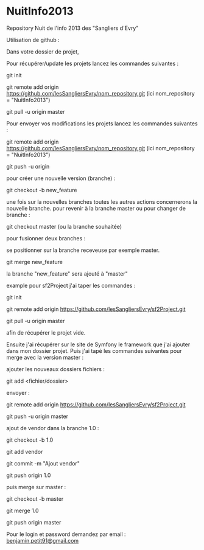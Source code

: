 NuitInfo2013
============

Repository Nuit de l'info 2013 des "Sangliers d'Evry"


Utilisation de github :

Dans votre dossier de projet,

Pour récupérer/update les projets lancez les commandes suivantes :

  git init
  
  git remote add origin https://github.com/lesSangliersEvry/nom_repository.git (ici nom_repository = "NuitInfo2013")
  
  git pull -u origin master


Pour envoyer vos modifications les projets lancez les commandes suivantes :

  git remote add origin https://github.com/lesSangliersEvry/nom_repository.git (ici nom_repository = "NuitInfo2013")
  
  git push -u origin <branche>  


pour créer une nouvelle version (branche) :

  git checkout -b new_feature
  
  
  une fois sur la nouvelles branches toutes les autres actions concernerons la nouvelle branche.
  pour revenir à la branche master ou pour changer de branche :
  
  git checkout master (ou la branche souhaitée)
  
  
  pour fusionner deux branches :
  
  se positionner sur la branche receveuse par exemple master.
  
  git merge new_feature
  
  la branche "new_feature" sera ajouté à "master"

  
example pour sf2Project j'ai taper les commandes :

  git init
  
  git remote add origin https://github.com/lesSangliersEvry/sf2Project.git
  
  git pull -u origin master
  
  afin de récupérer le projet vide.
  
  
  Ensuite j'ai récupérer sur le site de Symfony le framework que j'ai ajouter dans mon dossier projet.
  Puis j'ai tapé les commandes suivantes pour merge avec la version master :
  
  
  ajouter les nouveaux dossiers fichiers :
  
  git add <fichier/dossier>
  
  
  envoyer :
  
  git remote add origin https://github.com/lesSangliersEvry/sf2Project.git
  
  git push -u origin master
  
  
  ajout de vendor dans la branche 1.0 :
  
  git checkout -b 1.0
  
  git add vendor
  
  git commit -m "Ajout vendor"
  
  git push origin 1.0
  
  
  puis merge sur master : 
  
  git checkout -b master
  
  git merge 1.0
  
  git push origin master

  
Pour le login et password demandez par email :
benjamin.petit91@gmail.com
  
